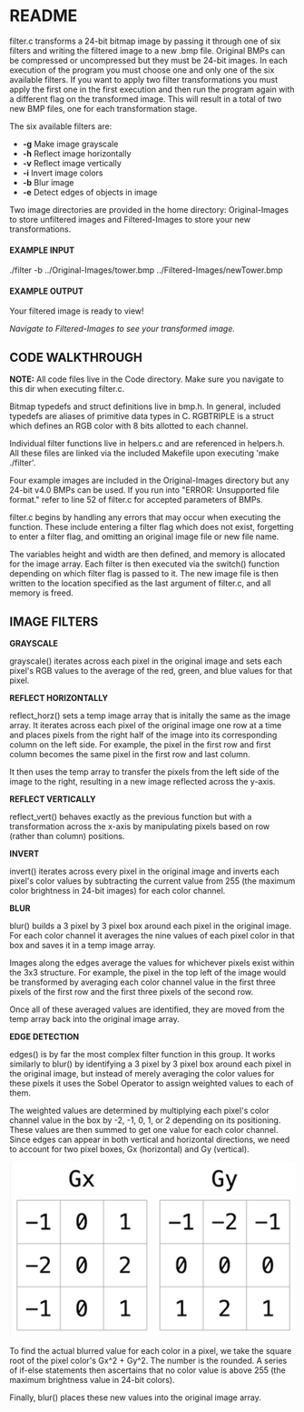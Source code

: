 # README

filter.c transforms a 24-bit bitmap image by passing it through one of six filters and writing the filtered image to a new .bmp file. Original BMPs can be compressed or uncompressed but they must be 24-bit images. In each execution of the program you must choose one and only one of the six available filters. If you want to apply two filter transformations you must apply the first one in the first execution and then run the program again with a different flag on the transformed image. This will result in a total of two new BMP files, one for each transformation stage.

The six available filters are:

- **-g**  Make image grayscale
- **-h**  Reflect image horizontally
- **-v**  Reflect image vertically
- **-i**  Invert image colors
- **-b**  Blur image
- **-e**  Detect edges of objects in image

Two image directories are provided in the home directory: Original-Images to store unfiltered images and Filtered-Images to store your new transformations.

#### EXAMPLE INPUT

./filter -b ../Original-Images/tower.bmp ../Filtered-Images/newTower.bmp

#### EXAMPLE OUTPUT

Your filtered image is ready to view!

_Navigate to Filtered-Images to see your transformed image._

## CODE WALKTHROUGH

**NOTE:** All code files live in the Code directory. Make sure you navigate to this dir when executing filter.c.

Bitmap typedefs and struct definitions live in bmp.h. In general, included typedefs are aliases of primitive data types in C. RGBTRIPLE is a struct which defines an RGB color with 8 bits allotted to each channel.

Individual filter functions live in helpers.c and are referenced in helpers.h. All these files are linked via the included Makefile upon executing 'make ./filter'.

Four example images are included in the Original-Images directory but any 24-bit v4.0 BMPs can be used. If you run into "ERROR: Unsupported file format." refer to line 52 of filter.c for accepted parameters of BMPs.

filter.c begins by handling any errors that may occur when executing the function. These include entering a filter flag which does not exist, forgetting to enter a filter flag, and omitting an original image file or new file name.

The variables height and width are then defined, and memory is allocated for the image array. Each filter is then executed via the switch() function depending on which filter flag is passed to it. The new image file is then written to the location specified as the last argument of filter.c, and all memory is freed.

## IMAGE FILTERS

**GRAYSCALE**

grayscale() iterates across each pixel in the original image and sets each pixel's RGB values to the average of the red, green, and blue values for that pixel.

**REFLECT HORIZONTALLY**

reflect_horz() sets a temp image array that is initally the same as the image array. It iterates across each pixel of the original image one row at a time and places pixels from the right half of the image into its corresponding column on the left side. For example, the pixel in the first row and first column becomes the same pixel in the first row and last column.

It then uses the temp array to transfer the pixels from the left side of the image to the right, resulting in a new image reflected across the y-axis.

**REFLECT VERTICALLY**

reflect_vert() behaves exactly as the previous function but with a transformation across the x-axis by manipulating pixels based on row (rather than column) positions.

**INVERT**

invert() iterates across every pixel in the original image and inverts each pixel's color values by subtracting the current value from 255 (the maximum color brightness in 24-bit images) for each color channel.

**BLUR**

blur() builds a 3 pixel by 3 pixel box around each pixel in the original image. For each color channel it averages the nine values of each pixel color in that box and saves it in a temp image array.

Images along the edges average the values for whichever pixels exist within the 3x3 structure. For example, the pixel in the top left of the image would be transformed by averaging each color channel value in the first three pixels of the first row and the first three pixels of the second row.

Once all of these averaged values are identified, they are moved from the temp array back into the original image array.

**EDGE DETECTION**

edges() is by far the most complex filter function in this group. It works similarly to blur() by identifying a 3 pixel by 3 pixel box around each pixel in the original image, but instead of merely averaging the color values for these pixels it uses the Sobel Operator to assign weighted values to each of them.

The weighted values are determined by multiplying each pixel's color channel value in the box by -2, -1, 0, 1, or 2 depending on its positioning. These values are then summed to get one value for each color channel. Since edges can appear in both vertical and horizontal directions, we need to account for two pixel boxes, Gx (horizontal) and Gy (vertical).

![Sobel Operator boxes](./SobelOperator.png)

To find the actual blurred value for each color in a pixel, we take the square root of the pixel color's Gx^2 + Gy^2. The number is the rounded. A series of if-else statements then ascertains that no color value is above 255 (the maximum brightness value in 24-bit colors).

Finally, blur() places these new values into the original image array.
